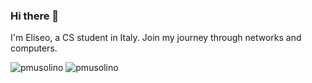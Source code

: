 ### Hi there 👋

I'm Eliseo, a CS student in Italy.
Join my journey through networks and computers.

<img src="https://github-readme-stats.vercel.app/api?username=eliseomartelli&show_icons=true&count_private=true" alt="pmusolino" />
<img src="https://github-readme-stats.vercel.app/api/top-langs/?username=eliseomartelli&hide=html" alt="pmusolino" />

<!--
**eliseomartelli/eliseomartelli** is a ✨ _special_ ✨ repository because its `README.md` (this file) appears on your GitHub profile.

Here are some ideas to get you started:

- 🔭 I’m currently working on ...
- 🌱 I’m currently learning ...
- 👯 I’m looking to collaborate on ...
- 🤔 I’m looking for help with ...
- 💬 Ask me about ...
- 📫 How to reach me: ...
- 😄 Pronouns: ...
- ⚡ Fun fact: ...
-->
